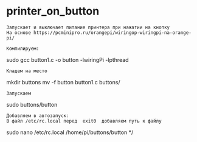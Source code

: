 # printer_on_button

	Запускает и выключает питание принтера при нажатии на кнопку
	На основе https://pcminipro.ru/orangepi/wiringop-wiringpi-na-orange-pi/
  
	Компилируем:
sudo gcc button1.c -o button -lwiringPi -lpthread

	Кладем на место
mkdir buttons
mv -f  button button1.c  buttons/

	Запускаем
sudo buttons/button

	Добавляем в автозапуск:
	В файл /etc/rc.local перед  exit0  добавляем путь к файлу
sudo nano /etc/rc.local
/home/pi/buttons/button
*/
